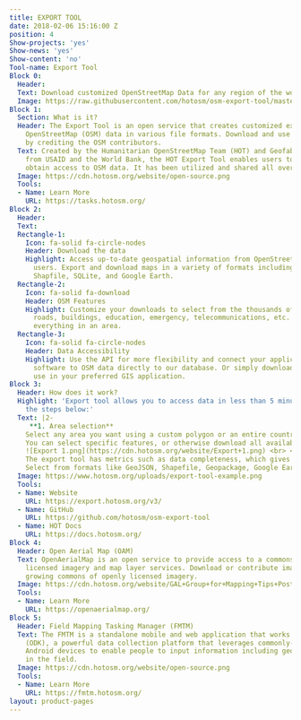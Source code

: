 ```yaml
---
title: EXPORT TOOL
date: 2018-02-06 15:16:00 Z
position: 4
Show-projects: 'yes'
Show-news: 'yes'
Show-content: 'no'
Tool-name: Export Tool
Block 0:
  Header: 
  Text: Download customized OpenStreetMap Data for any region of the world in minutes
  Image: https://raw.githubusercontent.com/hotosm/osm-export-tool/master/ui/app/images/osm-buildings.png
Block 1:
  Section: What is it?
  Header: The Export Tool is an open service that creates customized extracts of up-to-date
    OpenStreetMap (OSM) data in various file formats. Download and use the data simply
    by crediting the OSM contributors.
  Text: Created by the Humanitarian OpenStreetMap Team (HOT) and Geofabrik, with funding
    from USAID and the World Bank, the HOT Export Tool enables users to more easily
    obtain access to OSM data. It has been utilized and shared all over the world.
  Image: https://cdn.hotosm.org/website/open-source.png
  Tools:
  - Name: Learn More
    URL: https://tasks.hotosm.org/
Block 2:
  Header: 
  Text: 
  Rectangle-1:
    Icon: fa-solid fa-circle-nodes
    Header: Download the data
    Highlight: Access up-to-date geospatial information from OpenStreetMap’s 1.3 million
      users. Export and download maps in a variety of formats including OSM, ESRI
      Shapfile, SQLite, and Google Earth.
  Rectangle-2:
    Icon: fa-solid fa-download
    Header: OSM Features
    Highlight: Customize your downloads to select from the thousands of features like
      roads, buildings, education, emergency, telecommunications, etc. or download
      everything in an area.
  Rectangle-3:
    Icon: fa-solid fa-circle-nodes
    Header: Data Accessibility
    Highlight: Use the API for more flexibility and connect your applications and
      software to OSM data directly to our database. Or simply download the data to
      use in your preferred GIS application.
Block 3:
  Header: How does it work?
  Highlight: 'Export tool allows you to access data in less than 5 minutes by following
    the steps below:'
  Text: |2-
     **1. Area selection**
    Select any area you want using a custom polygon or an entire country or region. <br> <br> **2. Select the data**
    You can select specific features, or otherwise download all available OSM features within the area. You can utilize the“Download all OSM data” checkbox listed in the Data tab. This will include all tags in the attributes, allowing you to filter the data you need or create a basemap out of exported features.<br> <br>
    ![Export 1.png](https://cdn.hotosm.org/website/Export+1.png) <br> <br> **3. Data quality**
    The export tool has metrics such as data completeness, which gives you a quick peek of the area that you are planning to export! <br> <br> **4. Select the format for download or APO**
    Select from formats like GeoJSON, Shapefile, Geopackage, Google Earth KML, Flatgeobuf, and CSV or use the API for faster outputs and to connect to other applications.
  Image: https://www.hotosm.org/uploads/export-tool-example.png
  Tools:
  - Name: Website
    URL: https://export.hotosm.org/v3/
  - Name: GitHub
    URL: https://github.com/hotosm/osm-export-tool
  - Name: HOT Docs
    URL: https://docs.hotosm.org/
Block 4:
  Header: Open Aerial Map (OAM)
  Text: OpenAerialMap is an open service to provide access to a commons of openly
    licensed imagery and map layer services. Download or contribute imagery to the
    growing commons of openly licensed imagery.
  Image: https://cdn.hotosm.org/website/GAL+Group+for+Mapping+Tips+Post.jpg
  Tools:
  - Name: Learn More
    URL: https://openaerialmap.org/
Block 5:
  Header: Field Mapping Tasking Manager (FMTM)
  Text: The FMTM is a standalone mobile and web application that works using OpenDataKit
    (ODK), a powerful data collection platform that leverages commonly-available mobile
    Android devices to enable people to input information including geospatial data
    in the field.
  Image: https://cdn.hotosm.org/website/open-source.png
  Tools:
  - Name: Learn More
    URL: https://fmtm.hotosm.org/
layout: product-pages
---
```


